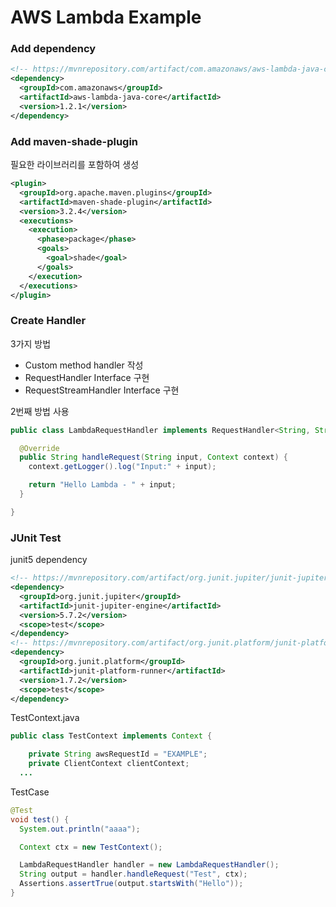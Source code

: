 AWS Lambda Example
===================

### Add dependency
```xml
<!-- https://mvnrepository.com/artifact/com.amazonaws/aws-lambda-java-core -->
<dependency>
  <groupId>com.amazonaws</groupId>
  <artifactId>aws-lambda-java-core</artifactId>
  <version>1.2.1</version>
</dependency>
```

### Add maven-shade-plugin  
필요한 라이브러리를 포함하여 생성
```xml
<plugin>
  <groupId>org.apache.maven.plugins</groupId>
  <artifactId>maven-shade-plugin</artifactId>
  <version>3.2.4</version>
  <executions>
    <execution>
      <phase>package</phase>
      <goals>
        <goal>shade</goal>
      </goals>
    </execution>
  </executions>
</plugin>

```

### Create Handler
3가지 방법 
- Custom method handler 작성
- RequestHandler Interface 구현
- RequestStreamHandler Interface 구현

2번째 방법 사용  

```java
public class LambdaRequestHandler implements RequestHandler<String, String> {

  @Override
  public String handleRequest(String input, Context context) {
    context.getLogger().log("Input:" + input);

    return "Hello Lambda - " + input;
  }

}
```


### JUnit Test
junit5 dependency
```xml
<!-- https://mvnrepository.com/artifact/org.junit.jupiter/junit-jupiter-engine -->
<dependency>
  <groupId>org.junit.jupiter</groupId>
  <artifactId>junit-jupiter-engine</artifactId>
  <version>5.7.2</version>
  <scope>test</scope>
</dependency>
<!-- https://mvnrepository.com/artifact/org.junit.platform/junit-platform-runner -->
<dependency>
  <groupId>org.junit.platform</groupId>
  <artifactId>junit-platform-runner</artifactId>
  <version>1.7.2</version>
  <scope>test</scope>
</dependency>
```

TestContext.java
```java
public class TestContext implements Context {

    private String awsRequestId = "EXAMPLE";
    private ClientContext clientContext;
  ...

```

TestCase
```java
@Test
void test() {
  System.out.println("aaaa");

  Context ctx = new TestContext();

  LambdaRequestHandler handler = new LambdaRequestHandler();
  String output = handler.handleRequest("Test", ctx);
  Assertions.assertTrue(output.startsWith("Hello"));
}

```



